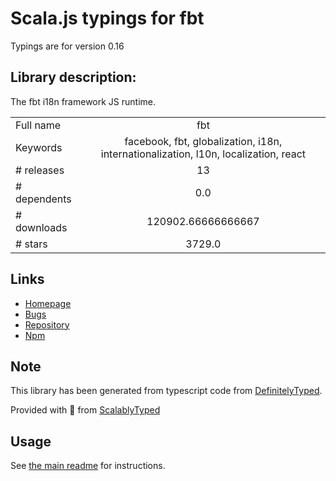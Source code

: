 
# Scala.js typings for fbt

Typings are for version 0.16

## Library description:
The fbt i18n framework JS runtime.

|                    |                 |
| ------------------ | :-------------: |
| Full name          | fbt |
| Keywords           | facebook, fbt, globalization, i18n, internationalization, l10n, localization, react |
| # releases         | 13 |
| # dependents       | 0.0 |
| # downloads        | 120902.66666666667 |
| # stars            | 3729.0 |

## Links
- [Homepage](https://facebook.github.io/fbt/)
- [Bugs](https://github.com/facebook/fbt/issues)
- [Repository](https://github.com/facebook/fbt)
- [Npm](https://www.npmjs.com/package/fbt)
    


## Note
This library has been generated from typescript code from [DefinitelyTyped](https://definitelytyped.org).

Provided with :purple_heart: from [ScalablyTyped](https://github.com/oyvindberg/ScalablyTyped)

## Usage
See [the main readme](../../readme.md) for instructions.


